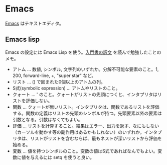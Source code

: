 # Emacs

[Emacs](https://www.gnu.org/software/emacs/) はテキストエディタ。

## Emacs lisp

Emacs の設定には Emacs Lisp を使う。[入門書の訳文](http://www.math.s.chiba-u.ac.jp/~matsu/lisp/emacs-lisp-intro-jp_1.html) を読んで勉強したことのメモ。

* アトム ... 数値, シンボル, 文字列のいずれか。分解不可能な要素のこと。1, 200, forward-line, +, "super star" など。
* リスト ... () で囲まれた0個以上のアトムの列。
* S式(symbolic expression) ... アトムやリストのこと。
* クォート ... ' のこと。クォートがリストの先頭につくと、インタプリタはリストを評価しない。
* 関数 ... クォートが無いリスト。インタプリタは、関数であるリストを評価する。関数の定義はリストの先頭のシンボルが持つ。先頭要素以外の要素は引数となる。引数はなくてもよい。
* 評価 ... リストを計算すること。結果はエラー、出力を返す、なにもしない（カーソルを動かす等の副作用はあるかもしれない）のいずれか。インタプリタは、リストがリストを含むならば、最もネストが深いリストから評価を始める。
* 変数 ... 値を持つシンボルのこと。変数の値はS式であればなんでもよい。変数に値を与えるには setq を使うと良い。
